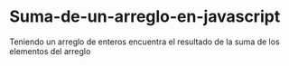 # Suma-de-un-arreglo-en-javascript
Teniendo un arreglo de enteros encuentra el resultado de la suma de los elementos del arreglo 
